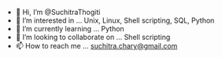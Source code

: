 - 👋 Hi, I’m @SuchitraThogiti
- 👀 I’m interested in ... Unix, Linux, Shell scripting, SQL, Python
- 🌱 I’m currently learning ... Python
- 💞️ I’m looking to collaborate on ... Shell scripting
- 📫 How to reach me ... suchitra.chary@gmail.com

<!---
SuchitraThogiti/SuchitraThogiti is a ✨ special ✨ repository because its `README.md` (this file) appears on your GitHub profile.
You can click the Preview link to take a look at your changes.
--->
